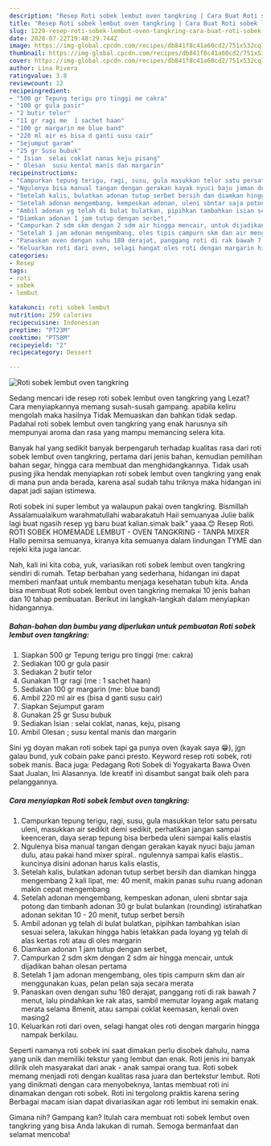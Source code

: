 ```yaml
---
description: "Resep Roti sobek lembut oven tangkring | Cara Buat Roti sobek lembut oven tangkring Yang Bisa Manjain Lidah"
title: "Resep Roti sobek lembut oven tangkring | Cara Buat Roti sobek lembut oven tangkring Yang Bisa Manjain Lidah"
slug: 1229-resep-roti-sobek-lembut-oven-tangkring-cara-buat-roti-sobek-lembut-oven-tangkring-yang-bisa-manjain-lidah
date: 2020-07-22T19:48:29.744Z
image: https://img-global.cpcdn.com/recipes/db841f8c41a60cd2/751x532cq70/roti-sobek-lembut-oven-tangkring-foto-resep-utama.jpg
thumbnail: https://img-global.cpcdn.com/recipes/db841f8c41a60cd2/751x532cq70/roti-sobek-lembut-oven-tangkring-foto-resep-utama.jpg
cover: https://img-global.cpcdn.com/recipes/db841f8c41a60cd2/751x532cq70/roti-sobek-lembut-oven-tangkring-foto-resep-utama.jpg
author: Lina Rivera
ratingvalue: 3.8
reviewcount: 12
recipeingredient:
- "500 gr Tepung terigu pro tinggi me cakra"
- "100 gr gula pasir"
- "2 butir telor"
- "11 gr ragi me  1 sachet haan"
- "100 gr margarin me blue band"
- "220 ml air es bisa d ganti susu cair"
- "Sejumput garam"
- "25 gr Susu bubuk"
- " Isian  selai coklat nanas keju pisang"
- " Olesan  susu kental manis dan margarin"
recipeinstructions:
- "Campurkan tepung terigu, ragi, susu, gula masukkan telor satu persatu uleni, masukkan air sedikit demi sedikit, perhatikan jangan sampai keenceran, daya serap tepung bisa berbeda uleni sampai kalis elastis"
- "Ngulenya bisa manual tangan dengan gerakan kayak nyuci baju jaman dulu, atau pakai hand mixer spiral.. ngulennya sampai kalis elastis.. kuncinya disini adonan harus kalis elastis,"
- "Setelah kalis, bulatkan adonan tutup serbet bersih dan diamkan hingga mengembang 2 kali lipat, me: 40 menit, makin panas suhu ruang adonan makin cepat mengembang"
- "Setelah adonan mengembang, kempeskan adonan, uleni sbntar saja potong dan timbanh adonan 30 gr bulat bulankan (rounding) istirahatkan adonan sekitan 10 - 20 menit, tutup serbet bersih"
- "Ambil adonan yg telah di bulat bulatkan, pipihkan tambahkan isian sesuai selera, lakukan hingga habis letakkan pada loyang yg telah di alas kertas roti atau di oles margarin"
- "Diamkan adonan 1 jam tutup dengan serbet,"
- "Campurkan 2 sdm skm dengan 2 sdm air hingga mencair, untuk dijadikan bahan olesan pertama"
- "Setelah 1 jam adonan mengembang, oles tipis campurn skm dan air menggunakan kuas, pelan pelan saja secara merata"
- "Panaskan oven dengan suhu 180 derajat, panggang roti di rak bawah 7 menut, lalu pindahkan ke rak atas, sambil memutar loyang agak matang merata selama 8menit, atau sampai coklat keemasan, kenali oven masing2"
- "Keluarkan roti dari oven, selagi hangat oles roti dengan margarin hingga nampak berkilau."
categories:
- Resep
tags:
- roti
- sobek
- lembut

katakunci: roti sobek lembut 
nutrition: 259 calories
recipecuisine: Indonesian
preptime: "PT23M"
cooktime: "PT58M"
recipeyield: "2"
recipecategory: Dessert

---
```



![Roti sobek lembut oven tangkring](https://img-global.cpcdn.com/recipes/db841f8c41a60cd2/751x532cq70/roti-sobek-lembut-oven-tangkring-foto-resep-utama.jpg)

Sedang mencari ide resep roti sobek lembut oven tangkring yang Lezat? Cara menyiapkannya memang susah-susah gampang. apabila keliru mengolah maka hasilnya Tidak Memuaskan dan bahkan tidak sedap. Padahal roti sobek lembut oven tangkring yang enak harusnya sih mempunyai aroma dan rasa yang mampu memancing selera kita.

Banyak hal yang sedikit banyak berpengaruh terhadap kualitas rasa dari roti sobek lembut oven tangkring, pertama dari jenis bahan, kemudian pemilihan bahan segar, hingga cara membuat dan menghidangkannya. Tidak usah pusing jika hendak menyiapkan roti sobek lembut oven tangkring yang enak di mana pun anda berada, karena asal sudah tahu triknya maka hidangan ini dapat jadi sajian istimewa.

Roti sobek ini super lembut ya walaupun pakai oven tangkring. Bismillah Assalamualaikum warahmatullahi wabarakatuh Haii semuanyaa Julie balik lagi buat ngasih resep yg baru buat kalian.simak baik&#34; yaaa.😊 Resep Roti. ROTI SOBEK HOMEMADE LEMBUT - OVEN TANGKRING - TANPA MIXER Hallo pemirsa semuanya, kiranya kita semuanya dalam lindungan TYME dan rejeki kita juga lancar.


Nah, kali ini kita coba, yuk, variasikan roti sobek lembut oven tangkring sendiri di rumah. Tetap berbahan yang sederhana, hidangan ini dapat memberi manfaat untuk membantu menjaga kesehatan tubuh kita. Anda bisa membuat Roti sobek lembut oven tangkring memakai 10 jenis bahan dan 10 tahap pembuatan. Berikut ini langkah-langkah dalam menyiapkan hidangannya.

<!--inarticleads1-->

##### Bahan-bahan dan bumbu yang diperlukan untuk pembuatan Roti sobek lembut oven tangkring:

1. Siapkan 500 gr Tepung terigu pro tinggi (me: cakra)
1. Sediakan 100 gr gula pasir
1. Sediakan 2 butir telor
1. Gunakan 11 gr ragi (me : 1 sachet haan)
1. Sediakan 100 gr margarin (me: blue band)
1. Ambil 220 ml air es (bisa d ganti susu cair)
1. Siapkan Sejumput garam
1. Gunakan 25 gr Susu bubuk
1. Sediakan  Isian : selai coklat, nanas, keju, pisang
1. Ambil  Olesan ; susu kental manis dan margarin


Sini yg doyan makan roti sobek tapi ga punya oven (kayak saya 😁), jgn galau bund, yuk cobain pake panci presto. Keyword resep roti sobek, roti sobek manis. Baca juga: Pedagang Roti Sobek di Yogyakarta Bawa Oven Saat Jualan, Ini Alasannya. Ide kreatif ini disambut sangat baik oleh para pelanggannya. 

<!--inarticleads2-->

##### Cara menyiapkan Roti sobek lembut oven tangkring:

1. Campurkan tepung terigu, ragi, susu, gula masukkan telor satu persatu uleni, masukkan air sedikit demi sedikit, perhatikan jangan sampai keenceran, daya serap tepung bisa berbeda uleni sampai kalis elastis
1. Ngulenya bisa manual tangan dengan gerakan kayak nyuci baju jaman dulu, atau pakai hand mixer spiral.. ngulennya sampai kalis elastis.. kuncinya disini adonan harus kalis elastis,
1. Setelah kalis, bulatkan adonan tutup serbet bersih dan diamkan hingga mengembang 2 kali lipat, me: 40 menit, makin panas suhu ruang adonan makin cepat mengembang
1. Setelah adonan mengembang, kempeskan adonan, uleni sbntar saja potong dan timbanh adonan 30 gr bulat bulankan (rounding) istirahatkan adonan sekitan 10 - 20 menit, tutup serbet bersih
1. Ambil adonan yg telah di bulat bulatkan, pipihkan tambahkan isian sesuai selera, lakukan hingga habis letakkan pada loyang yg telah di alas kertas roti atau di oles margarin
1. Diamkan adonan 1 jam tutup dengan serbet,
1. Campurkan 2 sdm skm dengan 2 sdm air hingga mencair, untuk dijadikan bahan olesan pertama
1. Setelah 1 jam adonan mengembang, oles tipis campurn skm dan air menggunakan kuas, pelan pelan saja secara merata
1. Panaskan oven dengan suhu 180 derajat, panggang roti di rak bawah 7 menut, lalu pindahkan ke rak atas, sambil memutar loyang agak matang merata selama 8menit, atau sampai coklat keemasan, kenali oven masing2
1. Keluarkan roti dari oven, selagi hangat oles roti dengan margarin hingga nampak berkilau.


Seperti namanya roti sobek ini saat dimakan perlu disobek dahulu, nama yang unik dan memiliki tekstur yang lembut dan enak. Roti jenis ini banyak dilirik oleh masyarakat dari anak - anak sampai orang tua. Roti sobek memang menjadi roti dengan kualitas rasa juara dan bertekstur lembut. Roti yang dinikmati dengan cara menyobeknya, lantas membuat roti ini dinamakan dengan roti sobek. Roti ini tergolong praktis karena sering Berbagai macam isian dapat divariasikan agar roti lembut ini semakin enak. 

Gimana nih? Gampang kan? Itulah cara membuat roti sobek lembut oven tangkring yang bisa Anda lakukan di rumah. Semoga bermanfaat dan selamat mencoba!
